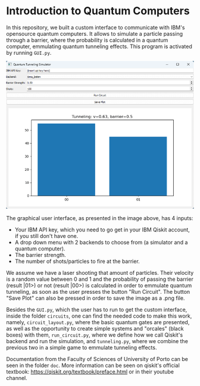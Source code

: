 # Introduction to Quantum Computers

In this repository, we built a custom interface to communicate with IBM's opensource quantum computers. It allows to simulate a particle passing through a barrier, where the probability is calculated in a quantum computer, emmulating quantum tunneling effects. This program is activated by running `GUI.py`.

<img src="./doc/GUI.png" width="750">

The graphical user interface, as presented in the image above, has 4 inputs:
- Your IBM API key, which you need to go get in your IBM Qiskit account, if you still don't have one.
- A drop down menu with 2 backends to choose from (a simulator and a quantum computer).
- The barrier strength.
- The number of shots/particles to fire at the barrier.

We assume we have a laser shooting that amount of particles. Their velocity is a random value between 0 and 1 and the probability of passing the barrier (result |01>) or not (result |00>) is calculated in order to emmulate quantum tunneling, as soon as the user presses the button "Run Circuit". The button "Save Plot" can also be pressed in order to save the image as a .png file.

Besides the `GUI.py`, which the user has to run to get the custom interface, inside the folder `circuits`, one can find the needed code to make this work, namely, `circuit_layout.py`, where the basic quantum gates are presented, as well as the opportunity to create simple systems and "orcales" (black boxes) with them, `run_circuit.py`, where we define how we call Qiskit's backend and run the simulation, and `tunneling.py`, where we combine the previous two in a simple game to emmulate tunneling effects.

Documentation from the Faculty of Sciences of University of Porto can be seen in the folder `doc`. More information can be seen on qiskit's official textbook: https://qiskit.org/textbook/preface.html or in their youtube channel.